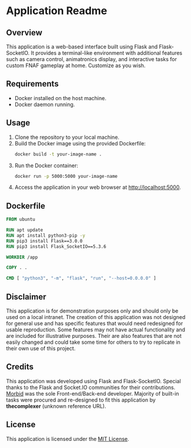 # Application Readme

## Overview
This application is a web-based interface built using Flask and Flask-SocketIO. It provides a terminal-like environment with additional features such as camera control, animatronics display, and interactive tasks for custom FNAF gameplay at home. Customize as you wish.

## Requirements
- Docker installed on the host machine.
- Docker daemon running.

## Usage
1. Clone the repository to your local machine.
2. Build the Docker image using the provided Dockerfile:
    ```bash
    docker build -t your-image-name .
    ```
3. Run the Docker container:
    ```bash
    docker run -p 5000:5000 your-image-name
    ```
4. Access the application in your web browser at [http://localhost:5000](http://localhost:5000).

## Dockerfile
```Dockerfile
FROM ubuntu

RUN apt update
RUN apt install python3-pip -y
RUN pip3 install Flask==3.0.0
RUN pip3 install Flask_SocketIO==5.3.6

WORKDIR /app

COPY . .

CMD [ "python3", "-m", "flask", "run", "--host=0.0.0.0" ]
```

## Disclaimer
This application is for demonstration purposes only and should only be used on a local intranet. The creation of this application was not designed for general use and has specific features that would need redesigned for usable reproduction. Some features may not have actual functionality and are included for illustrative purposes. Their are also features that are not easily changed and could take some time for others to try to replicate in their own use of this project.

## Credits
This application was developed using Flask and Flask-SocketIO. Special thanks to the Flask and Socket.IO communities for their contributions. [Morbid](https://github.com/Morbid1134) was the sole Front-end/Back-end developer. Majority of built-in tasks were procured and re-designed to fit this application by **thecomplexer** (unknown reference URL).

## License
This application is licensed under the [MIT License](LICENSE).